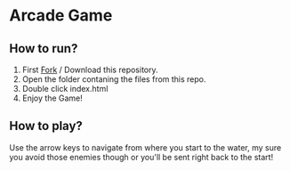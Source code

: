 # Arcade Game

## How to run?
  1. First [Fork](https://github.com/iiJoshJenkins/frontend-nanodegree-arcade-game/edit/master/README.md#fork-destination-box) / Download this repository.
  2. Open the folder contaning the files from this repo.
  3. Double click index.html
  4. Enjoy the Game! 

## How to play?
  Use the arrow keys to navigate from where you start to the water, my sure you avoid those enemies though or you'll be sent right back to the start!
  
